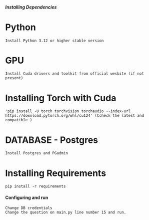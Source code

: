 ##### Installing Dependencies

# Python 
    Install Python 3.12 or higher stable version

# GPU
    Install Cuda drivers and toolkit from official wesbite (if not present)

# Installing Torch with Cuda 
    'pip install -U torch torchvision torchaudio --index-url https://download.pytorch.org/whl/cu124' (Ccheck the latest and compatible )

# DATABASE - Postgres
    Install Postgres and PGadmin

# Installing Requirements
    pip install -r requirements


#### Configuring and run

    Change DB credentials
    Change the question on main.py line number 15 and run. 

